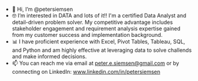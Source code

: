 - 👋 Hi, I’m @petersiemsen 
- 🤓 I’m interested in DATA and lots of it!! I'm a certified Data Analyst and detail-driven problem solver. My competitive advantage includes stakeholder engagement and requirement analysis expertise gained from my customer success and implementation background.
- 📊 I have proficient experience with Excel, Pivot Tables, Tableau, SQL, and Python and am highly effective at leveraging data to solve challends and make informed decisions. 
- 📫 You can reach me via email at peter.e.siemsen@gmail.com or by connecting on LinkedIn: www.linkedin.com/in/petersiemsen

<!---
petersiemsen/petersiemsen is a ✨ special ✨ repository because its `README.md` (this file) appears on your GitHub profile.
You can click the Preview link to take a look at your changes.
--->

